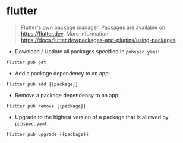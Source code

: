 # flutter

> Flutter's own package manager. Packages are available on <https://flutter.dev>.
> More information: <https://docs.flutter.dev/packages-and-plugins/using-packages>.


- Download / Update all packages specified in `pubspec.yaml`:

`flutter pub get`

- Add a package dependency to an app:

`flutter pub add {{package}}`

- Remove a package dependency to an app:

`flutter pub remove {{package}}`

- Upgrade to the highest version of a package that is allowed by `pubspec.yaml`:

`flutter pub upgrade {{package}}`
